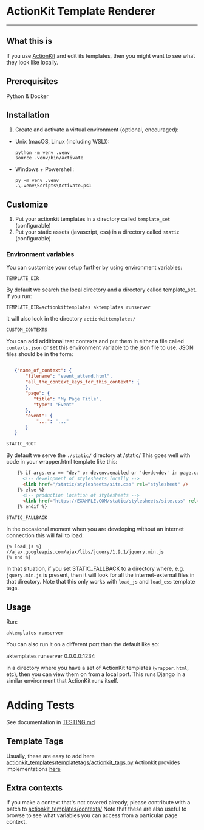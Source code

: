 # ActionKit Template Renderer
---

## What this is

If you use [ActionKit](http://actionkit.com/) and edit its templates, then you might want to see what they look like
locally.

## Prerequisites

Python & Docker

## Installation

1. Create and activate a virtual environment (optional, encouraged):

  - Unix (macOS, Linux (including WSL)):

    ```shell
    python -m venv .venv
    source .venv/bin/activate
    ```

  - Windows + Powershell:

    ```pwsh
    py -m venv .venv
    .\.venv\Scripts\Activate.ps1
    ```

## Customize

1. Put your actionkit templates in a directory called `template_set` (configurable)
2. Put your static assets (javascript, css) in a directory called `static` (configurable)

### Environment variables

You can customize your setup further by using environment variables:

`TEMPLATE_DIR`

By default we search the local directory and a directory called template_set.  If you run:

```
TEMPLATE_DIR=actionkittemplates aktemplates runserver
```

it will also look in the directory `actionkittemplates/`

`CUSTOM_CONTEXTS`

You can add additional test contexts and put them in either a file called `contexts.json` or set this environment variable to the json file to use.  JSON files should be in the form:

```json

   {"name_of_context": {
       "filename": "event_attend.html",
       "all_the_context_keys_for_this_context": {
       },
       "page": {
          "title": "My Page Title",
          "type": "Event"
       },
       "event": {
           "...": "..."
       }
   }

```

`STATIC_ROOT`

By default we serve the `./static/` directory at /static/  This goes well with code in your wrapper.html template like this:

```html
    {% if args.env == "dev" or devenv.enabled or 'devdevdev' in page.custom_fields.layout_options %}
      <!-- development of stylesheets locally -->
      <link href="/static/stylesheets/site.css" rel="stylesheet" />
    {% else %}
      <!-- production location of stylesheets -->
      <link href="https://EXAMPLE.COM/static/stylesheets/site.css" rel="stylesheet" />
    {% endif %}
```

`STATIC_FALLBACK`

In the occasional moment when you are developing without an internet connection this will fail to load:

```
{% load_js %}
//ajax.googleapis.com/ajax/libs/jquery/1.9.1/jquery.min.js
{% end %}
```

In that situation, if you set STATIC_FALLBACK to a directory where, e.g. `jquery.min.js` is present, then it will look for all the internet-external files in that directory. Note that this only works with `load_js` and `load_css` template tags.

## Usage

Run:

  ```
  aktemplates runserver
  ```


You can also run it on a different port than the default like so:

   aktemplates runserver 0.0.0.0:1234

in a directory where you have a set of ActionKit templates (`wrapper.html`, etc), then you can
view them on from a local port.  This runs Django in a similar environment that ActionKit
runs itself.



Adding Tests
============

See documentation in [TESTING.md](./TESTING.md)

Template Tags
-------------

Usually, these are easy to add here [actionkit_templates/templatetags/actionkit_tags.py](https://github.com/dsa-ntc/actionkit-templates/blob/master/actionkit_templates/templatetags/actionkit_tags.py) Actionkit provides implementations [here](https://roboticdogs.actionkit.com/docs/manual/guide/customtags.html)

Extra contexts
--------------

If you make a context that's not covered already, please contribute with a patch to
[actionkit_templates/contexts/](https://github.com/MoveOnOrg/actionkit-templates/tree/master/actionkit_templates/contexts) Note that these are also useful to browse to see
what variables you can access from a particular page context.
